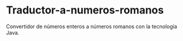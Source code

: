 # Traductor-a-numeros-romanos
Convertidor de números enteros a números romanos con la tecnología Java. 
